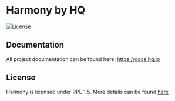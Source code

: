 Harmony by HQ
=============

[![License](https://img.shields.io/badge/License-RPL%201.5-red.svg)](https://opensource.org/licenses/RPL-1.5)

## Documentation

All project documentation can be found here: https://docs.hq.io

## License
Harmony is licensed under RPL 1.5. More details can be found [here](https://github.com/hq-io/HQ.Cadence/blob/master/LICENSE.md)